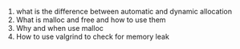 1) what is the difference between automatic and dynamic allocation
2) What is malloc and free and how to use them
3) Why and when use malloc
4) How to use valgrind to check for memory leak
